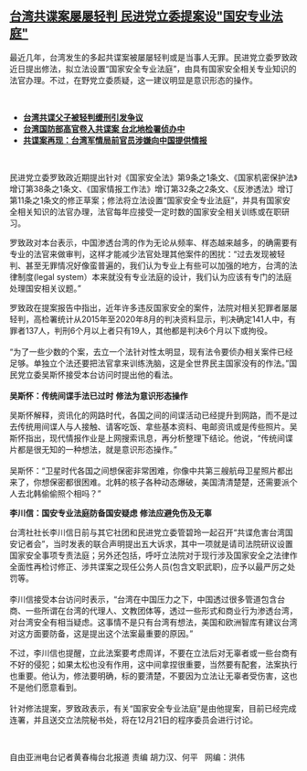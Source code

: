 <!--1640027001000-->
[台湾共谍案屡屡轻判   民进党立委提案设"国安专业法庭"](https://www.rfa.org/mandarin/yataibaodao/gangtai/hcm2-12202021135129.html)
------

<p></p><p>最近几年，台湾发生的多起共谍案被屡屡轻判或是当事人无罪。民进党立委罗致政近日提出修法，拟立法设置<span>“</span><span>国家安全专业法庭</span><span>”</span><span>，由具有国家安全相关专业知识的法官办理。不过，在野党立委质疑，这一建议明显是意识形态的操作。</span></p><p><br/></p><ul><li><a href="https://www.rfa.org/mandarin/yataibaodao/gangtai/hcm2-09142021080200.html"><strong>台湾共谍父子被轻判缓刑引发争议</strong></a></li><li><strong><a href="https://www.rfa.org/mandarin/yataibaodao/gangtai/hcm0728a-07282021051724.html">台湾国防部高官卷入共谍案 台北地检署侦办中</a></strong></li><li><strong><a href="https://www.rfa.org/mandarin/Xinwen/5-10212020104050.html">共谍案再现：台湾军情局前官员涉嫌向中国提供情报</a></strong></li></ul><p><br/></p><p>民进党立委罗致政近期提出针对《国家安全法》第<span>9</span><span>条之</span><span>1</span><span>条文、《国家机密保护法》增订第</span><span>38</span><span>条之</span><span>1</span><span>条文、《国家情报工作法》增订第</span><span>32</span><span>条之</span><span>2</span><span>条文、《反渗透法》增订第</span><span>11</span><span>条之</span><span>1</span><span>条文的修正草案；修法将立法设置</span><span>“</span><span>国家安全专业法庭</span><span>”</span><span>，并具有国家安全相关知识的法官办理，法官每年应接受一定时数的国家安全相关训练或在职研习。</span></p><p><span><span>罗致政对本台表示，中国渗透台湾的作为无论从频率、样态越来越多，的确需要有专业的法官来做审判，这样才能减少法官处理其他案件的困扰：</span></span><span>“</span><span>过去发现被轻判、甚至无罪情况好像蛮普遍的，我们认为专业上有些可以加强的地方，台湾的法律制度</span><span>(legal system</span><span>）本来就没有专业法庭的设计，我们认为应该有专门的法庭处理国安相关议题。</span><span>”</span></p><p><span><span>罗致政在提案报告中指出，近年许多违反国家安全的案件，法院对相关犯罪者屡屡轻判，高检署统计从</span></span><span>2015</span><span>年至</span><span>2020</span><span>年</span><span>8</span><span>月的判决资料显示，判决确定</span><span>141</span><span>人中，有罪者</span><span>137</span><span>人，判刑</span><span>6</span><span>个月以上者只有</span><span>19</span><span>人，其他都是判决</span><span>6</span><span>个月以下或拘役。</span><span><br/><br/>“</span><span>为了一些少数的个案，去立一个法针对性太明显，现有法令要侦办相关案件已经足够。单独立个法还要把法官拿来训练洗脑，这是全世界民主国家没有的作法。</span><span>”</span><span>国民党立委吴斯怀接受本台访问时提出他的看法。</span><span><br/><br/></span><strong><span>吴斯怀：传统间谍手法已过时</span></strong> <strong>修法为意识形态操作</strong></p><p><span><span>吴斯怀解释，资讯化的网路时代，各国之间的间谍活动已经提升到网路，而不是过去传统用间谍人与人接触、请客吃饭、拿些基本资料、电邮资讯或是传些照片。吴斯怀指出，现代情报作业是上网搜索讯息，再分析整理下结论。他说，</span></span><span>“</span><span>传统间谍片都是很无知的一种想法，就是意识形态操作。</span><span>”<br/><br/><span>吴斯怀：</span></span><span>“</span><span>卫星时代各国之间想保密非常困难，你像中共第三艘航母卫星照片都出来了，你想保密都很困难。北韩的核子各种动态爆破，美国清清楚楚，还需要派个人去北韩偷偷照个相吗？</span><span>”</span></p><p><span><strong>李川信：国安专业法庭防备国安疑虑</strong></span> <strong>修法应避免伤及无辜</strong></p><p><span><span>台湾社社长李川信日前与其它社团和民进党立委管碧玲一起召开</span></span><span>“</span><span>共谍危害台湾国安记者会</span><span>”</span><span>，当时发表的联合声明提出五大诉求，其中一项就是请司法院研议设置国家安全事项专责法庭；另外还包括，呼吁立法院对于现行涉及国家安全之法律作全面性再检讨修正、涉共谍案之现任公务人员</span><span>(</span><span>包含文职武职</span><span>)</span><span>，应予以最严厉之处罚等。</span><span><br/><br/><span>李川信接受本台访问时表示，</span></span><span>“</span><span>台湾在中国压力之下，中国透过很多管道包含台商、一些所谓在台湾的代理人、文教团体等，透过一些形式和商业行为渗透台湾，对台湾安全有相当疑虑。这事情不是只有台湾有想法，美国和欧洲智库有建议台湾对这方面要防备，这是提出这个法案最重要的原因。</span><span>”</span></p><p><span><span>不过，李川信也提醒，立此法案要考虑周详，不要在立法后对无辜者或一些台商有不好的侵犯；如果太松也没有作用，这中间拿捏很重要，当然要有配套，法案执行也重要。他认为，修法要明确，标的要清楚，不要因为立法让无辜者受伤害，这也不是他们愿意看到。</span></span><span><br/><br/></span><span><span>针对修法提案，罗致政表示，有关</span></span><span>“</span><span>国家安全专业法庭</span><span>”</span><span>是由他提案，目前已经完成连署，并且送交立法院秘书处，将在12月</span><span>21</span><span>日的程序委员会进行讨论。</span></p><p><br/></p><p><span><span>自由亚洲电台记者黄春梅台北报道   责编</span><span> <span>胡力汉、何平   网编：洪伟<br/></span></span></span></p>
